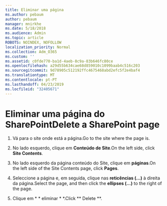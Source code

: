 ```yaml
---
title: Eliminar uma página
ms.author: pebaum
author: pebaum
manager: mnirkhe
ms.date: 5/18/2018
ms.audience: Admin
ms.topic: article
ROBOTS: NOINDEX, NOFOLLOW
localization_priority: Normal
ms.collection: Adm_O365
ms.custom: ''
ms.assetid: c0fde770-ba1d-4aeb-8c9a-83b646fc80ce
ms.openlocfilehash: a29d55b634cae68d859010c1099baab4c516c203
ms.sourcegitcommit: 9d78905c512192ffc4675468abd2efc5f2e4baf4
ms.translationtype: MT
ms.contentlocale: pt-PT
ms.lasthandoff: 04/23/2019
ms.locfileid: "32405671"
---
```

# <a name="delete-a-sharepoint-page"></a><span data-ttu-id="5a0c3-102">Eliminar uma página do SharePoint</span><span class="sxs-lookup"><span data-stu-id="5a0c3-102">Delete a SharePoint page</span></span>

1. <span data-ttu-id="5a0c3-103">Vá para o site onde está a página.</span><span class="sxs-lookup"><span data-stu-id="5a0c3-103">Go to the site where the page is.</span></span>
    
2. <span data-ttu-id="5a0c3-104">No lado esquerdo, clique em **Conteúdo de Site**.</span><span class="sxs-lookup"><span data-stu-id="5a0c3-104">On the left side, click **Site Contents**.</span></span> 
    
3. <span data-ttu-id="5a0c3-105">No lado esquerdo da página conteúdo do Site, clique em **páginas**.</span><span class="sxs-lookup"><span data-stu-id="5a0c3-105">On the left side of the Site Contents page, click **Pages**.</span></span> 
    
4. <span data-ttu-id="5a0c3-106">Seleccione a página e, em seguida, clique nas **reticências (...)** à direita da página.</span><span class="sxs-lookup"><span data-stu-id="5a0c3-106">Select the page, and then click the **ellipses (...)** to the right of the page.</span></span> 
    
5. <span data-ttu-id="5a0c3-107">Clique em \* \* eliminar \* \*.</span><span class="sxs-lookup"><span data-stu-id="5a0c3-107">Click \*\* Delete \*\*.</span></span> 
    

